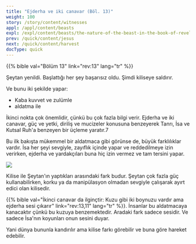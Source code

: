 ```yaml
---
title: "Ejderha ve iki canavar (Böl. 13)"
weight: 100
story: /story/content/witnesses
appl: /appl/content/beasts
expl: /expl/content/beasts/the-nature-of-the-beast-in-the-book-of-revelation
prev: /quick/content/jesus
next: /quick/content/harvest
docType: quick
---
```


{{% bible val="Bölüm 13" link="rev:13" lang="tr" %}}

Şeytan yenildi. Başlattığı her şey başarısız oldu. Şimdi kiliseye saldırır.

Ve bunu iki şekilde yapar:
- Kaba kuvvet ve zulümle
- aldatma ile

İkinci nokta çok önemlidir, çünkü bu çok fazla bilgi verir. Ejderha ve iki canavar, güç ve yetki, diriliş ve mucizeler konusuna benzeyerek Tanrı, İsa ve Kutsal Ruh'a benzeyen bir üçleme yaratır.7

Bu ilk bakışta mükemmel bir aldatmaca gibi görünse de, büyük farklılıklar vardır. İsa her şeyi sevgiyle, zayıflık içinde yapar ve reddedilmeye izin verirken, ejderha ve yardakçıları buna hiç izin vermez ve tam tersini yapar.

![](/images/trinity_en.jpg)

Kilise ile Şeytan'ın yaptıkları arasındaki fark budur. Şeytan çok fazla güç kullanabilirken, korku ya da manipülasyon olmadan sevgiyle çalışarak ayırt edici olan kilisedir. 

{{% bible val="İkinci canavar da ilginçtir: Kuzu gibi iki boynuzu vardır ama ejderha sesi çıkarır" link="rev:13,11" lang="tr" %}}. İnsanlar bu aldatmacaya kanacaktır çünkü bu kuzuya benzemektedir. Aradaki fark sadece sesidir. Ve sadece İsa'nın koyunları onun sesini duyar.

Yani dünya bununla kandırılır ama kilise farkı görebilir ve buna göre hareket edebilir.